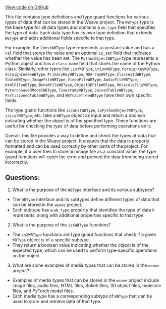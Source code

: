 [View code on GitHub](https://github.com/wandb/weave/weave-js/src/core/model/media/mediaTypes.ts)

This file contains type definitions and type guard functions for various types of data that can be stored in the Weave project. The `WBType` type is the base type for all data types and contains a `wb_type` field that specifies the type of data. Each data type has its own type definition that extends `WBType` and adds additional fields specific to that type.

For example, the `ConstWBType` type represents a constant value and has a `val` field that stores the value and an optional `is_set` field that indicates whether the value has been set. The `PythonObjectWBType` type represents a Python object and has a `class_name` field that stores the name of the Python class. Similarly, other types like `ListWBType`, `UnionWBType`, `ForeignKeyWBType`, `ForeignIndexWBType`, `PrimaryKeyWBType`, `NDArrayWBType`, `ClassesIdWBType`, `TableWBType`, `ImageFileWBType`, `VideoFileWBType`, `AudioFileWBType`, `HtmlFileWBType`, `BokehFileWBType`, `Object3DFileWBType`, `MoleculeFileWBType`, `PytorchSavedModelWBType`, `TimestampWBType`, `JoinedTableWBType`, `PartitionedTableWBType`, and `WBTraceTreeWBType` have their own specific fields.

The type guard functions like `isConstWBType`, `isPythonObjectWBType`, `isListWBType`, etc. take a `WBType` object as input and return a boolean indicating whether the object is of the specified type. These functions are useful for checking the type of data before performing operations on it.

Overall, this file provides a way to define and check the types of data that can be stored in the Weave project. It ensures that the data is properly formatted and can be used correctly by other parts of the project. For example, if a user tries to store an image file as a constant value, the type guard functions will catch the error and prevent the data from being stored incorrectly.
## Questions: 
 1. What is the purpose of the `WBType` interface and its various subtypes?
- The `WBType` interface and its subtypes define different types of data that can be stored in the `weave` project.
- Each subtype has a `wb_type` property that identifies the type of data it represents, along with additional properties specific to that type.

2. What is the purpose of the `isXWBType` functions?
- The `isXWBType` functions are type guard functions that check if a given `WBType` object is of a specific subtype.
- They return a boolean value indicating whether the object is of the expected type, which can be used to perform type-specific operations on the object.

3. What are some examples of media types that can be stored in the `weave` project?
- Examples of media types that can be stored in the `weave` project include image files, audio files, HTML files, Bokeh files, 3D object files, molecule files, and PyTorch model files.
- Each media type has a corresponding subtype of `WBType` that can be used to store and retrieve data of that type.
